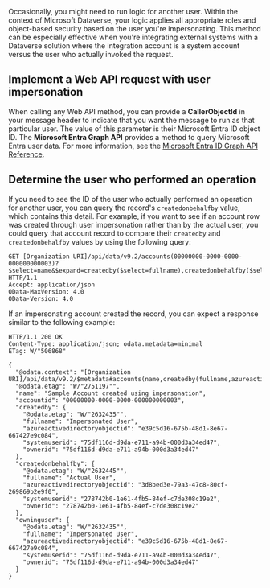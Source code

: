 Occasionally, you might need to run logic for another user. Within the context of Microsoft Dataverse, your logic applies all appropriate roles and object-based security based on the user you're impersonating. This method can be especially effective when you're integrating external systems with a Dataverse solution where the integration account is a system account versus the user who actually invoked the request.

## Implement a Web API request with user impersonation

When calling any Web API method, you can provide a **CallerObjectId** in your message header to indicate that you want the message to run as that particular user. The value of this parameter is their Microsoft Entra ID object ID. The **Microsoft Entra Graph API** provides a method to query Microsoft Entra user data. For more information, see the [Microsoft Entra ID Graph API Reference](/previous-versions/azure/ad/graph/api/users-operations/?azure-portal=true).

## Determine the user who performed an operation

If you need to see the ID of the user who actually performed an operation for another user, you can query the record's
`createdonbehalfby` value, which contains this detail. For example, if you want to see if an account row was created through user impersonation rather than by the actual user, you could query that account record to compare their `createdby` and `createdonbehalfby` values by using the following query:

```odata
GET [Organization URI]/api/data/v9.2/accounts(00000000-0000-0000-000000000003)?$select=name&$expand=createdby($select=fullname),createdonbehalfby($select=fullname),owninguser($select=fullname) HTTP/1.1
Accept: application/json
OData-MaxVersion: 4.0
OData-Version: 4.0
```

If an impersonating account created the record, you can expect a response similar to the following example:

```odata
HTTP/1.1 200 OK
Content-Type: application/json; odata.metadata=minimal
ETag: W/"506868"

{
  "@odata.context": "[Organization URI]/api/data/v9.2/$metadata#accounts(name,createdby(fullname,azureactivedirectoryobjectid),createdonbehalfby(fullname,azureactivedirectoryobjectid),owninguser(fullname,azureactivedirectoryobjectid))/$entity",
  "@odata.etag": "W/"2751197"",
  "name": "Sample Account created using impersonation",
  "accountid": "00000000-0000-0000-000000000003",
  "createdby": {
    "@odata.etag": "W/"2632435"",
    "fullname": "Impersonated User",
    "azureactivedirectoryobjectid": "e39c5d16-675b-48d1-8e67-667427e9c084",
    "systemuserid": "75df116d-d9da-e711-a94b-000d3a34ed47",
    "ownerid": "75df116d-d9da-e711-a94b-000d3a34ed47"
  },
  "createdonbehalfby": {
    "@odata.etag": "W/"2632445"",
    "fullname": "Actual User",
    "azureactivedirectoryobjectid": "3d8bed3e-79a3-47c8-80cf-269869b2e9f0",
    "systemuserid": "278742b0-1e61-4fb5-84ef-c7de308c19e2",
    "ownerid": "278742b0-1e61-4fb5-84ef-c7de308c19e2"
  },
  "owninguser": {
    "@odata.etag": "W/"2632435"",
    "fullname": "Impersonated User",
    "azureactivedirectoryobjectid": "e39c5d16-675b-48d1-8e67-667427e9c084",
    "systemuserid": "75df116d-d9da-e711-a94b-000d3a34ed47",
    "ownerid": "75df116d-d9da-e711-a94b-000d3a34ed47"
  }
}
```
